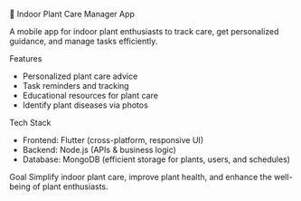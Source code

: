 🌱 Indoor Plant Care Manager App

A mobile app for indoor plant enthusiasts to track care, get personalized guidance, and manage tasks efficiently.

Features
- Personalized plant care advice
- Task reminders and tracking
- Educational resources for plant care
- Identify plant diseases via photos 

Tech Stack
- Frontend: Flutter (cross-platform, responsive UI)
- Backend: Node.js (APIs & business logic)
- Database: MongoDB (efficient storage for plants, users, and schedules)

Goal
Simplify indoor plant care, improve plant health, and enhance the well-being of plant enthusiasts.

